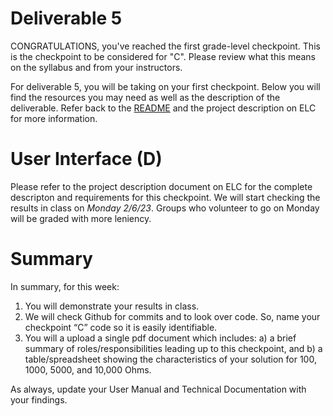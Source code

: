 # Deliverable 5

CONGRATULATIONS, you've reached the first grade-level checkpoint.  This is the checkpoint to be considered for "C".  Please review what this means on the syllabus and from your instructors.

For deliverable 5, you will be taking on your first checkpoint. Below you will find the resources you may need as well as the description of the deliverable. Refer back to the [README](../README.md) and the project description on ELC for more information. 

# User Interface (D)

Please refer to the project description document on ELC for the complete descripton and requirements for this checkpoint. We will start checking the results in class on *Monday 2/6/23*. Groups who volunteer to go on Monday will be graded with more leniency.

# Summary

In summary, for this week:


1.	You will demonstrate your results in class.
2.	We will check Github for commits and to look over code.  So, name your checkpoint “C” code so it is easily identifiable.
3.	You will a upload a single pdf document which includes: a) a brief summary of roles/responsibilities leading up to this checkpoint, and b) a table/spreadsheet showing the characteristics of your solution for 100, 1000, 5000, and 10,000 Ohms.



As always, update your User Manual and Technical Documentation with your findings.
